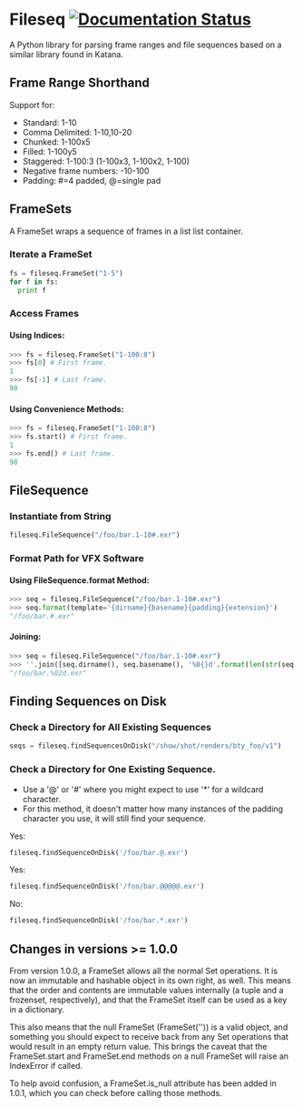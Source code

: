 # Fileseq [![Documentation Status](https://readthedocs.org/projects/fileseq/badge/?version=latest)](https://readthedocs.org/projects/fileseq/?badge=latest)

A Python library for parsing frame ranges and file sequences based on a similar library found in Katana.

## Frame Range Shorthand

Support for:

* Standard: 1-10
* Comma Delimited: 1-10,10-20
* Chunked: 1-100x5
* Filled: 1-100y5
* Staggered: 1-100:3 (1-100x3, 1-100x2, 1-100)
* Negative frame numbers: -10-100
* Padding: #=4 padded, @=single pad

## FrameSets

A FrameSet wraps a sequence of frames in a list list container.

### Iterate a FrameSet
```python
fs = fileseq.FrameSet("1-5")
for f in fs:
  print f
```

### Access Frames

#### Using Indices:
```python
>>> fs = fileseq.FrameSet("1-100:8")
>>> fs[0] # First frame.
1
>>> fs[-1] # Last frame.
98
```

#### Using Convenience Methods:
```python
>>> fs = fileseq.FrameSet("1-100:8")
>>> fs.start() # First frame.
1
>>> fs.end() # Last frame.
98
```

## FileSequence

### Instantiate from String
```python
fileseq.FileSequence("/foo/bar.1-10#.exr")
```

### Format Path for VFX Software

#### Using FileSequence.format Method:
```python
>>> seq = fileseq.FileSequence("/foo/bar.1-10#.exr")
>>> seq.format(template='{dirname}{basename}{padding}{extension}') 
"/foo/bar.#.exr"
```

#### Joining:
```python
>>> seq = fileseq.FileSequence("/foo/bar.1-10#.exr")
>>> ''.join([seq.dirname(), seq.basename(), '%0{}d'.format(len(str(seq.end()))), seq.extension()])
"/foo/bar.%02d.exr"
```

## Finding Sequences on Disk

### Check a Directory for All Existing Sequences
```python
seqs = fileseq.findSequencesOnDisk("/show/shot/renders/bty_foo/v1")
```

### Check a Directory for One Existing Sequence.
* Use a '@' or '#' where you might expect to use '*' for a wildcard character. 
* For this method, it doesn't matter how many instances of the padding character you use, it will still find your sequence.

Yes:
```python
fileseq.findSequenceOnDisk('/foo/bar.@.exr')
```
Yes:
```python
fileseq.findSequenceOnDisk('/foo/bar.@@@@@.exr')
```
No: 
```python
fileseq.findSequenceOnDisk('/foo/bar.*.exr')
```

## Changes in versions >= 1.0.0

From version 1.0.0, a FrameSet allows all the normal Set operations.  It is now an immutable and
hashable object in its own right, as well.  This means that the order and contents are immutable
values internally (a tuple and a frozenset, respectively), and that the FrameSet itself can be
used as a key in a dictionary.

This also means that the null FrameSet (FrameSet('')) is a valid object, and something you should
expect to receive back from any Set operations that would result in an empty return value.  This
brings the caveat that the FrameSet.start and FrameSet.end methods on a null FrameSet will raise an
IndexError if called.

To help avoid confusion, a FrameSet.is_null attribute has been added in 1.0.1, which you can check 
before calling those methods.